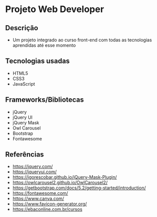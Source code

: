 # Projeto Web Developer

## Descrição
- Um projeto integrado ao curso front-end com todas as tecnologias aprendidas até esse momento

## Tecnologias usadas
- HTML5
- CSS3
- JavaScript

## Frameworks/Bibliotecas
- jQuery
- jQuery UI
- jQuery Mask
- Owl Carousel
- Bootstrap
- Fontawesome

## Referências
- https://jquery.com/
- https://jqueryui.com/
- https://igorescobar.github.io/jQuery-Mask-Plugin/
- https://owlcarousel2.github.io/OwlCarousel2/
- https://getbootstrap.com/docs/5.2/getting-started/introduction/
- https://fontawesome.com/
- https://www.canva.com/
- https://www.favicon-generator.org/
- https://ebaconline.com.br/cursos
